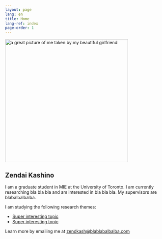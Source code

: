 ```yaml
---
layout: page
lang: en
title: Home 
lang-ref: index
page-order: 1
---
```


<img src="IMG_20190101_150621.jpg" alt="a great picture of me taken by my beautiful girlfriend" width="400"/>


## Zendai Kashino

I am a graduate student in MIE at the University of Toronto. I am currently researching bla bla bla and am interested in bla bla bla. My supervisors are blabalbalbalba.


I am studying the following research themes:

* [Super interesting topic](../super-interesting-topic)
* [Super interesting topic](../super-interesting-topic)

Learn more by emailing me at zendkash@blablabalbalba.com
